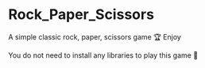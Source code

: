 # Rock_Paper_Scissors

A simple classic rock, paper, scissors game :trophy: Enjoy

You do not need to install any libraries to play this game 🥇
